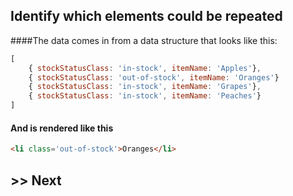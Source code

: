 ## Identify which elements could be repeated

####The data comes in from a data structure that looks like this:

```javascript
[
	{ stockStatusClass: 'in-stock', itemName: 'Apples'},
	{ stockStatusClass: 'out-of-stock', itemName: 'Oranges'}
	{ stockStatusClass: 'in-stock', itemName: 'Grapes'},
	{ stockStatusClass: 'in-stock', itemName: 'Peaches'}
]
```
#### And is rendered like this

```html
<li class='out-of-stock'>Oranges</li>
```

## >> Next